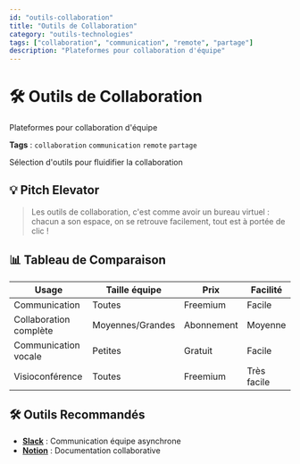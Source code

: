 ```yaml
---
id: "outils-collaboration"
title: "Outils de Collaboration"
category: "outils-technologies"
tags: ["collaboration", "communication", "remote", "partage"]
description: "Plateformes pour collaboration d'équipe"
---
```


# 🛠️ Outils de Collaboration

Plateformes pour collaboration d'équipe

**Tags** : `collaboration` `communication` `remote` `partage`

Sélection d'outils pour fluidifier la collaboration

## 💡 Pitch Elevator

> Les outils de collaboration, c'est comme avoir un bureau virtuel : chacun a son espace, on se retrouve facilement, tout est à portée de clic !

## 📊 Tableau de Comparaison

| Usage | Taille équipe | Prix | Facilité |
|---|---|---|---|
| Communication | Toutes | Freemium | Facile |
| Collaboration complète | Moyennes/Grandes | Abonnement | Moyenne |
| Communication vocale | Petites | Gratuit | Facile |
| Visioconférence | Toutes | Freemium | Très facile |

## 🛠️ Outils Recommandés

- **[Slack](https://slack.com)** : Communication équipe asynchrone
- **[Notion](https://notion.so)** : Documentation collaborative
